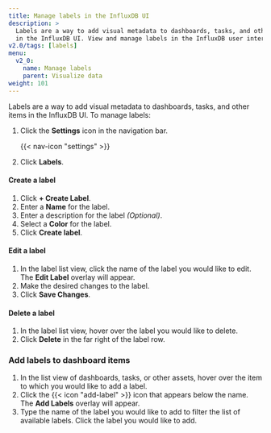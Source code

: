 ```yaml
---
title: Manage labels in the InfluxDB UI
description: >
  Labels are a way to add visual metadata to dashboards, tasks, and other items
  in the InfluxDB UI. View and manage labels in the InfluxDB user interface.
v2.0/tags: [labels]
menu:
  v2_0:
    name: Manage labels
    parent: Visualize data
weight: 101
---
```


Labels are a way to add visual metadata to dashboards, tasks, and other items in the InfluxDB UI.
To manage labels:

1. Click the **Settings** icon in the navigation bar.

    {{< nav-icon "settings" >}}

2. Click **Labels**.

#### Create a label
1. Click **+ Create Label**.
2. Enter a **Name** for the label.
3. Enter a description for the label _(Optional)_.
4. Select a **Color** for the label.
5. Click **Create label**.

#### Edit a label
1. In the label list view, click the name of the label you would like to edit.
   The **Edit Label** overlay will appear.
2. Make the desired changes to the label.
3. Click **Save Changes**.

#### Delete a label
1. In the label list view, hover over the label you would like to delete.
2. Click **Delete** in the far right of the label row.

### Add labels to dashboard items
1. In the list view of dashboards, tasks, or other assets, hover over the item to which you would like to add a label.
2. Click the {{< icon "add-label" >}} icon that appears below the name.
   The **Add Labels** overlay will appear.
3. Type the name of the label you would like to add to filter the list of available labels.
   Click the label you would like to add.
